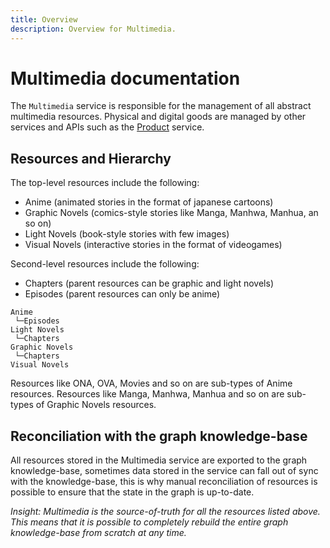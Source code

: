 ```yaml
---
title: Overview
description: Overview for Multimedia.
---
```


# Multimedia documentation

The `Multimedia` service is responsible for the management of all abstract multimedia resources. Physical and digital goods are managed by other services and APIs such as the [Product](/product/docs) service.

## Resources and Hierarchy

The top-level resources include the following:

- Anime (animated stories in the format of japanese cartoons)
- Graphic Novels (comics-style stories like Manga, Manhwa, Manhua, an so on)
- Light Novels (book-style stories with few images)
- Visual Novels (interactive stories in the format of videogames)

Second-level resources include the following:

- Chapters (parent resources can be graphic and light novels)
- Episodes (parent resources can only be anime)

```
Anime
 └─Episodes
Light Novels
 └─Chapters
Graphic Novels
 └─Chapters
Visual Novels
```

Resources like ONA, OVA, Movies and so on are sub-types of Anime resources. Resources like Manga, Manhwa, Manhua and so on are sub-types of Graphic Novels resources.

## Reconciliation with the graph knowledge-base

All resources stored in the Multimedia service are exported to the graph knowledge-base, sometimes data stored in the service can fall out of sync with the knowledge-base, this is why manual reconciliation of resources is possible to ensure that the state in the graph is up-to-date.

_Insight: Multimedia is the source-of-truth for all the resources listed above. This means that it is possible to completely rebuild the entire graph knowledge-base from scratch at any time._
